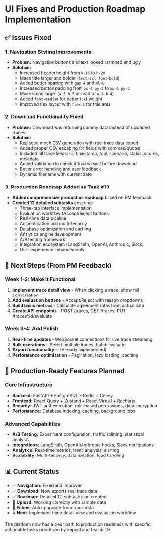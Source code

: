 # UI Fixes and Production Roadmap Implementation

## ✅ Issues Fixed

### 1. Navigation Styling Improvements
- **Problem:** Navigation buttons and text looked cramped and ugly
- **Solution:** 
  - Increased header height from `h-16` to `h-20` 
  - Made title larger and bolder (`text-2xl font-bold`)
  - Added better spacing with `gap-4` and `ml-8`
  - Increased button padding from `px-4 py-2` to `px-6 py-3`
  - Made icons larger (`w-5 h-5` instead of `w-4 h-4`)
  - Added `font-medium` for better text weight
  - Improved flex layout with `flex-1` for title area

### 2. Download Functionality Fixed
- **Problem:** Download was returning dummy data instead of uploaded traces
- **Solution:**
  - Replaced mock CSV generation with real trace data export
  - Added proper CSV escaping for fields with commas/quotes
  - Included all trace fields: ID, timestamp, tool, scenario, status, scores, metadata
  - Added validation to check if traces exist before download
  - Better error handling and user feedback
  - Dynamic filename with current date

### 3. Production Roadmap Added as Task #13
- **Added comprehensive production roadmap** based on PM feedback
- **Created 12 detailed subtasks** covering:
  - Three-tab interface implementation
  - Evaluation workflow (Accept/Reject buttons)
  - Real-time data pipeline
  - Authentication and multi-tenancy
  - Database optimization and caching
  - Analytics engine development
  - A/B testing framework
  - Integration ecosystem (LangSmith, OpenAI, Anthropic, Slack)
  - User experience enhancements

## 🎯 Next Steps (From PM Feedback)

### Week 1-2: Make it Functional
1. **Implement trace detail view** - When clicking a trace, show full conversation
2. **Add evaluation buttons** - Accept/Reject with reason dropdowns
3. **Build basic metrics** - Calculate agreement rates from actual data
4. **Create API endpoints** - POST /traces, GET /traces, PUT /traces/:id/evaluate

### Week 3-4: Add Polish
1. **Real-time updates** - WebSocket connections for live trace streaming
2. **Bulk operations** - Select multiple traces, batch evaluate
3. **Export functionality** ✅ (Already implemented)
4. **Performance optimization** - Pagination, lazy loading, caching

## 🚀 Production-Ready Features Planned

### Core Infrastructure
- **Backend:** FastAPI + PostgreSQL + Redis + Celery
- **Frontend:** React Query + Zustand + React Virtual + Recharts
- **Security:** JWT authentication, role-based permissions, data encryption
- **Performance:** Database indexing, caching, background jobs

### Advanced Capabilities
- **A/B Testing:** Experiment configuration, traffic splitting, statistical analysis
- **Integrations:** LangSmith, OpenAI/Anthropic hooks, Slack notifications
- **Analytics:** Real-time metrics, trend analysis, alerting
- **Scalability:** Multi-tenancy, data isolation, load handling

## 📊 Current Status

- ✅ **Navigation:** Fixed and improved
- ✅ **Download:** Now exports real trace data  
- ✅ **Roadmap:** Detailed 12-subtask plan created
- 🔄 **Upload:** Working correctly with sample data
- 🔄 **Filters:** Auto-populate from trace data
- ⏳ **Next:** Implement trace detail view and evaluation workflow

The platform now has a clear path to production readiness with specific, actionable tasks prioritized by impact and feasibility. 